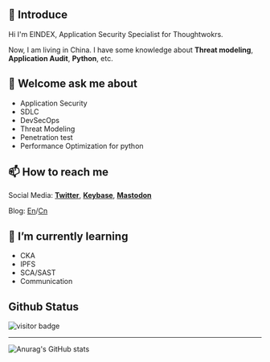 ## 👋 Introduce

Hi I'm EINDEX, Application Security Specialist for Thoughtwokrs.

Now, I am living in China. I have some knowledge about **Threat modeling**, **Application Audit**, **Python**, etc.

## 💬 Welcome ask me about

- Application Security
- SDLC
- DevSecOps
- Threat Modeling
- Penetration test
- Performance Optimization for python

## 📫 How to reach me
Social Media:
[**Twitter**](https://twitter.com/eindex_li), [**Keybase**](https://keybase.io/eindexli), <a rel="me" href="https://mastodon.social/@eindex">**Mastodon**</a>

Blog:
[En](https://eindex.me)/[Cn](https://eindex.me/cn)

## 🌱 I’m currently learning
- CKA
- IPFS
- SCA/SAST
- Communication


<!--
**EINDEX/EINDEX** is a ✨ _special_ ✨ repository because its `README.md` (this file) appears on your GitHub profile.

Here are some ideas to get you started:

- 🔭 I’m currently working on ...
- 🌱 I’m currently learning ...
- 👯 I’m looking to collaborate on ...
- 🤔 I’m looking for help with ...
- 💬 Ask me about ...
- 📫 How to reach me: ...
- 😄 Pronouns: ...
- ⚡ Fun fact: ...
-->
## Github Status

![visitor badge](https://visitor-badge.glitch.me/badge?page_id=eindex.eindex)

---

![Anurag's GitHub stats](https://github-readme-stats.vercel.app/api?username=EINDEX&count_private=true)
